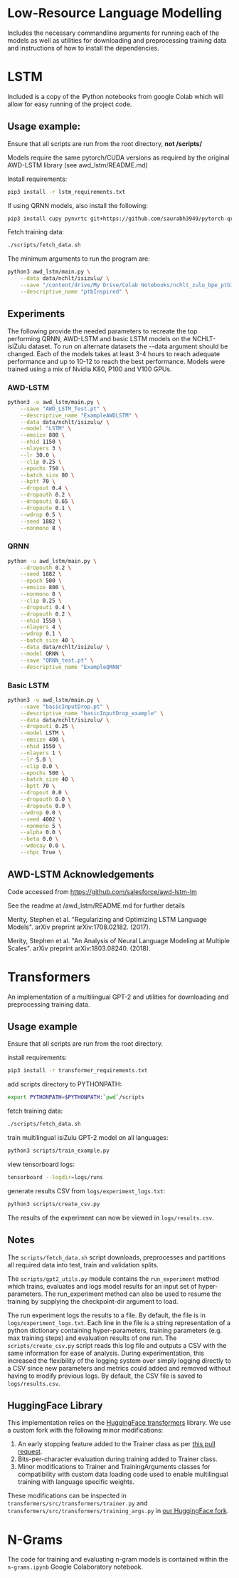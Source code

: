 # Low-Resource Language Modelling
Includes the necessary commandline arguments for running each of the models as well as 
utilities for downloading and preprocessing training data and instructions of how to install the dependencies.

# LSTM
Included is a copy of the iPython notebooks from google Colab which will allow for easy running of the project code.


## Usage example:
Ensure that all scripts are run from the root directory, <b>not /scripts/</b>

Models require the same pytorch/CUDA versions as required by the original AWD-LSTM library (see awd_lstm/README.md)

Install requirements:
```bash
pip3 install -r lstm_requirements.txt
```
If using QRNN models, also install the following:
```bash
pip3 install cupy pynvrtc git+https://github.com/saurabh3949/pytorch-qrnn
```

Fetch training data:
```bash
./scripts/fetch_data.sh
```

The minimum arguments to run the program are:
```bash
python3 awd_lstm/main.py \
    --data data/nchlt/isizulu/ \
    --save "/content/drive/My Drive/Colab Notebooks/nchlt_zulu_bpe_ptbInspired.pt" \
    --descriptive_name "ptbInspired" \
```

## Experiments
The following provide the needed parameters to recreate the top performing QRNN, AWD-LSTM and basic LSTM models on the NCHLT-isiZulu dataset.
To run on alternate datasets the --data argument should be changed. Each of the models takes at least 3-4 hours to reach adequate performance and up to 10-12 to reach the best performance.
Models were trained using a mix of Nvidia K80, P100 and V100 GPUs.

### AWD-LSTM
```bash
python3 -u awd_lstm/main.py \
    --save "AWD_LSTM_Test.pt" \
    --descriptive_name "ExampleAWDLSTM" \
    --data data/nchlt/isizulu/ \
    --model "LSTM" \
    --emsize 800 \
    --nhid 1150 \
    --nlayers 3 \
    --lr 30.0 \
    --clip 0.25 \
    --epochs 750 \
    --batch_size 80 \
    --bptt 70 \
    --dropout 0.4 \
    --dropouth 0.2 \
    --dropouti 0.65 \
    --dropoute 0.1 \
    --wdrop 0.5 \
    --seed 1882 \
    --nonmono 8 \

```

### QRNN
```bash
python -u awd_lstm/main.py \
    --dropouth 0.2 \
    --seed 1882 \
    --epoch 500 \
    --emsize 800 \
    --nonmono 8 \
    --clip 0.25 \
    --dropouti 0.4 \
    --dropouth 0.2 \
    --nhid 1550 \
    --nlayers 4 \
    --wdrop 0.1 \
    --batch_size 40 \
    --data data/nchlt/isizulu/ \
    --model QRNN \
    --save "QRNN_test.pt" \
    --descriptive_name "ExampleQRNN" 
```

### Basic LSTM
```bash
python3 -u awd_lstm/main.py \
    --save "basicInputDrop.pt" \
    --descriptive_name "basicInputDrop_example" \
    --data data/nchlt/isizulu/ \
    --dropouti 0.25 \
    --model LSTM \
    --emsize 400 \
    --nhid 1550 \
    --nlayers 1 \
    --lr 5.0 \
    --clip 0.0 \
    --epochs 500 \
    --batch_size 40 \
    --bptt 70 \
    --dropout 0.0 \
    --dropouth 0.0 \
    --dropoute 0.0 \
    --wdrop 0.0 \
    --seed 4002 \
    --nonmono 5 \
    --alpha 0.0 \
    --beta 0.0 \
    --wdecay 0.0 \
    --chpc True \
```


## AWD-LSTM Acknowledgements
Code accessed from https://github.com/salesforce/awd-lstm-lm 

See the readme at /awd_lstm/README.md for further details

Merity, Stephen et al. "Regularizing and Optimizing LSTM Language Models". arXiv preprint arXiv:1708.02182. (2017).

Merity, Stephen et al. "An Analysis of Neural Language Modeling at Multiple Scales". arXiv preprint arXiv:1803.08240. (2018).

# Transformers

An implementation of a multilingual GPT-2 and utilities for downloading and preprocessing training data.

## Usage example
Ensure that all scripts are run from the root directory.

install requirements:
```bash
pip3 install -r transformer_requirements.txt
```

add scripts directory to PYTHONPATH:
```bash
export PYTHONPATH=$PYTHONPATH:`pwd`/scripts
```

fetch training data:
```bash
./scripts/fetch_data.sh
```

train multilingual isiZulu GPT-2 model on all languages:
```bash
python3 scripts/train_example.py
```

view tensorboard logs:
```bash
tensorboard --logdir=logs/runs
```

generate results CSV from `logs/experiment_logs.txt`:
```bash
python3 scripts/create_csv.py
```

The results of the experiment can now be viewed in `logs/results.csv`.

## Notes

The `scripts/fetch_data.sh` script downloads, preprocesses and partitions all required data into test, train and validation splits.

The `scripts/gpt2_utils.py` module contains the `run_experiment` method which trains, evaluates and logs model results for an input set of hyper-parameters. The run_experiment method can also be used to resume the training by supplying the checkpoint-dir argument to load.

The run experiment logs the results to a file. By default, the file is in `logs/experiment_logs.txt`. Each line in the file is a string representation of a python dictionary containing hyper-parameters, training parameters (e.g. max training steps) and evaluation results of one run. The `scripts/create_csv.py` script reads this log file and outputs a CSV with the same information for ease of analysis. During experimentation, this increased the flexibility of the logging system over simply logging directly to a CSV since new parameters and metrics could added and removed without having to modify previous logs. By default, the CSV file is saved to `logs/results.csv`.

## HuggingFace Library

This implementation relies on the [HuggingFace transformers](https://github.com/huggingface/transformers) library.
We use a custom fork with the following minor modifications:

1. An early stopping feature added to the Trainer class as per [this pull request](https://github.com/huggingface/transformers/pull/4186).
2. Bits-per-character evaluation during training added to Trainer class.
3. Minor modifications to Trainer and TrainingArguments classes for compatibility with custom data loading code used to enable multilingual training with language specific weights.

These modifications can be inspected in `transformers/src/transformers/trainer.py` and `transformers/src/transformers/training_args.py` in [our HuggingFace fork](https://github.com/StuartMesham/transformers/tree/low_resource_lm).

# N-Grams

The code for training and evaluating n-gram models is contained within the `n-grams.ipynb` Google Colaboratory notebook.
